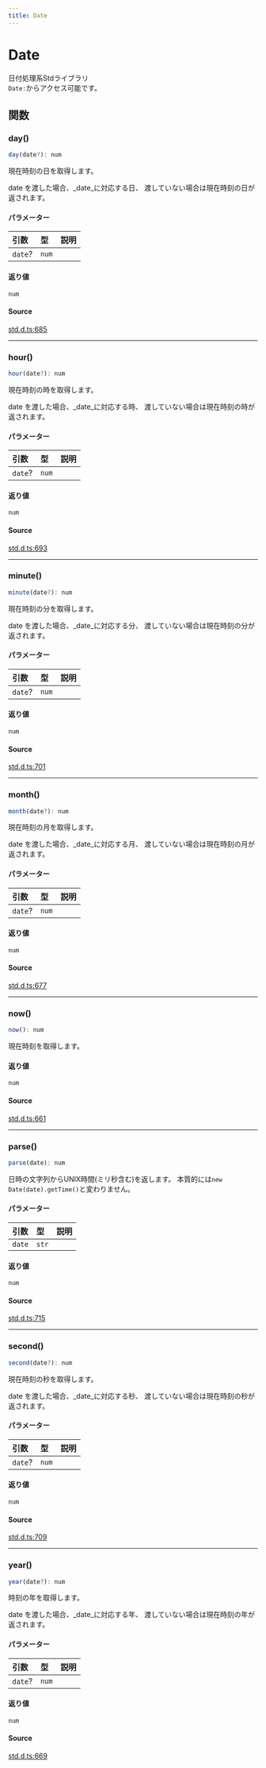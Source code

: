 ```yaml
---
title: Date
---
```


# Date

日付処理系Stdライブラリ\
`Date:`からアクセス可能です。

## 関数

### day()

```ts
day(date?): num
```

現在時刻の日を取得します。

date を渡した場合、_date_に対応する日、
渡していない場合は現在時刻の日が返されます。

#### パラメーター

| 引数 | 型 | 説明 |
| :------ | :------ | :------ |
| `date`? | `num` |  |

#### 返り値

`num`

#### Source

[std.d.ts:685](https://github.com/slofp/aitslib/blob/a951a81256505be593b745decf74b16c08c3727f/src/std.d.ts#L685)

***

### hour()

```ts
hour(date?): num
```

現在時刻の時を取得します。

date を渡した場合、_date_に対応する時、
渡していない場合は現在時刻の時が返されます。

#### パラメーター

| 引数 | 型 | 説明 |
| :------ | :------ | :------ |
| `date`? | `num` |  |

#### 返り値

`num`

#### Source

[std.d.ts:693](https://github.com/slofp/aitslib/blob/a951a81256505be593b745decf74b16c08c3727f/src/std.d.ts#L693)

***

### minute()

```ts
minute(date?): num
```

現在時刻の分を取得します。

date を渡した場合、_date_に対応する分、
渡していない場合は現在時刻の分が返されます。

#### パラメーター

| 引数 | 型 | 説明 |
| :------ | :------ | :------ |
| `date`? | `num` |  |

#### 返り値

`num`

#### Source

[std.d.ts:701](https://github.com/slofp/aitslib/blob/a951a81256505be593b745decf74b16c08c3727f/src/std.d.ts#L701)

***

### month()

```ts
month(date?): num
```

現在時刻の月を取得します。

date を渡した場合、_date_に対応する月、
渡していない場合は現在時刻の月が返されます。

#### パラメーター

| 引数 | 型 | 説明 |
| :------ | :------ | :------ |
| `date`? | `num` |  |

#### 返り値

`num`

#### Source

[std.d.ts:677](https://github.com/slofp/aitslib/blob/a951a81256505be593b745decf74b16c08c3727f/src/std.d.ts#L677)

***

### now()

```ts
now(): num
```

現在時刻を取得します。

#### 返り値

`num`

#### Source

[std.d.ts:661](https://github.com/slofp/aitslib/blob/a951a81256505be593b745decf74b16c08c3727f/src/std.d.ts#L661)

***

### parse()

```ts
parse(date): num
```

日時の文字列からUNIX時間(ミリ秒含む)を返します。
本質的には`new Date(date).getTime()`と変わりません。

#### パラメーター

| 引数 | 型 | 説明 |
| :------ | :------ | :------ |
| `date` | `str` |  |

#### 返り値

`num`

#### Source

[std.d.ts:715](https://github.com/slofp/aitslib/blob/a951a81256505be593b745decf74b16c08c3727f/src/std.d.ts#L715)

***

### second()

```ts
second(date?): num
```

現在時刻の秒を取得します。

date を渡した場合、_date_に対応する秒、
渡していない場合は現在時刻の秒が返されます。

#### パラメーター

| 引数 | 型 | 説明 |
| :------ | :------ | :------ |
| `date`? | `num` |  |

#### 返り値

`num`

#### Source

[std.d.ts:709](https://github.com/slofp/aitslib/blob/a951a81256505be593b745decf74b16c08c3727f/src/std.d.ts#L709)

***

### year()

```ts
year(date?): num
```

時刻の年を取得します。

date を渡した場合、_date_に対応する年、
渡していない場合は現在時刻の年が返されます。

#### パラメーター

| 引数 | 型 | 説明 |
| :------ | :------ | :------ |
| `date`? | `num` |  |

#### 返り値

`num`

#### Source

[std.d.ts:669](https://github.com/slofp/aitslib/blob/a951a81256505be593b745decf74b16c08c3727f/src/std.d.ts#L669)

